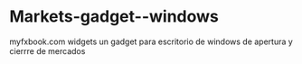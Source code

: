 # Markets-gadget--windows
myfxbook.com widgets un gadget para escritorio de windows de apertura y cierrre de mercados
